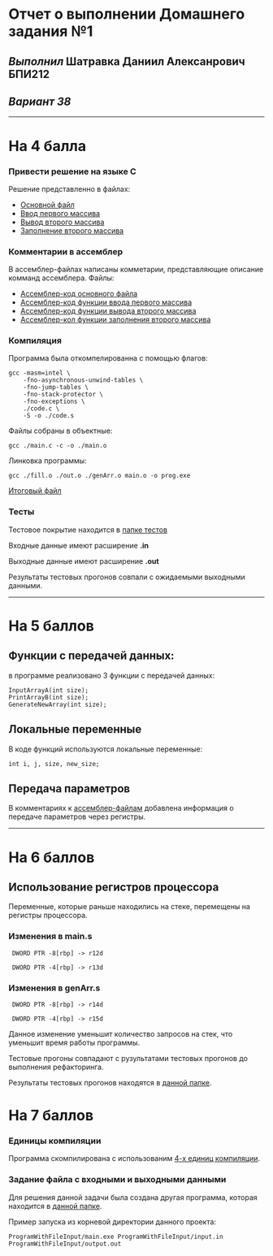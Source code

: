 # **Отчет о выполнении Домашнего задания №1**
## *Выполнил* Шатравка Даниил Алексанрович БПИ212
## *Вариант 38*

---

# На 4 балла
### Привести решение на языке C
Решение представленно в файлах:
- [Основной файл](./main.c)
- [Ввод первого массива](./fill.c)
- [Вывод второго массива](./out.c)
- [Заполнение второго массива](./genArr.c)

### Комментарии в ассемблер
В ассемблер-файлах написаны комметарии, представляющие описание комманд ассемблера.
Файлы:
- [Ассемблер-код основного файла](./main.o)
- [Ассемблер-код функции ввода первого массива](./fill.o)
- [Ассемблер-код функции вывода второго массива](./out.o)
- [Ассемблер-кол функции заполнения второго массива](./genArr.o)

### Компиляция 
Программа была откомпелированна с помощью флагов:
```
gcc -masm=intel \
    -fno-asynchronous-unwind-tables \
    -fno-jump-tables \
    -fno-stack-protector \
    -fno-exceptions \
    ./code.c \
    -S -o ./code.s
```

Файлы собраны в объектные:

`gcc ./main.c -c -o ./main.o`

Линковка программы:

`gcc ./fill.o ./out.o ./genArr.o main.o -o prog.exe`

[Итоговый файл](prog.exe)

### Тесты
Тестовое покрытие находится в [папке тестов](./tests/)

Входные данные имеют расширение **.in**

Выходные данные имеют расширение **.out**

Результаты тестовых прогонов совпали с ожидаемыми выходными данными.

---

# На 5 баллов 

## Функции с передачей данных:
в программе реализовано 3 функции с передачей данных:
```
InputArrayA(int size);
PrintArrayB(int size);
GenerateNewArray(int size);
```

## Локальные переменные
В коде функций используются локальные переменные:

`int i, j, size, new_size;`

## Передача параметров
В комментариях к [ассемблер-файлам](#комментарии-в-ассемблер) добавлена информация о передаче параметров через регистры.

---

# На 6 баллов
## Использование регистров процессора
Переменные, которые раньше находились на стеке, перемещены на регистры процессора.

### Изменения в main.s
` DWORD PTR -8[rbp] -> r12d`

` DWORD PTR -4[rbp] -> r13d`
### Изменения в genArr.s
` DWORD PTR -8[rbp] -> r14d`

` DWORD PTR -4[rbp] -> r15d`

Данное изменение уменьшит количество запросов на стек, что уменьшит время работы программы.

Тестовые прогоны совпадают с рузультатами тестовых прогонов до выполнения рефакторинга.

Результаты тестовых прогонов находятся в [данной папке](./tests_aftrer_ref/).


# На 7 баллов

### Единицы компиляции
Программа скомпилирована с использованим [4-х единиц компиляции](#комментарии-в-ассемблер).

### Задание файла с входными и выходными данными
Для решения данной задачи была создана другая программа, которая находится в [данной папке](./ProgramWithFileInput/).

Пример запуска из корневой директории данного проекта:

`ProgramWithFileInput/main.exe ProgramWithFileInput/input.in ProgramWithFileInput/output.out`